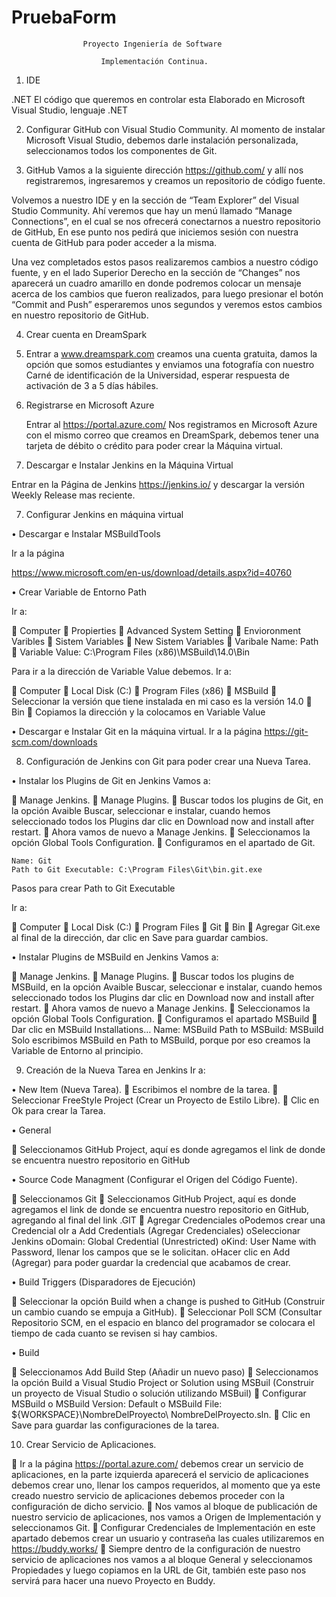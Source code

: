 # PruebaForm
					Proyecto Ingeniería de Software

					    Implementación Continua.

1. IDE  

.NET
	El código que queremos en controlar esta Elaborado en Microsoft Visual Studio, lenguaje .NET
	
2. Configurar GitHub con Visual Studio Community.
	Al momento de instalar Microsoft Visual Studio, debemos darle instalación personalizada, seleccionamos todos los componentes de Git.

3. GitHub
Vamos a la siguiente dirección https://github.com/ y allí nos registraremos, ingresaremos y creamos un repositorio de código fuente. 

Volvemos a nuestro IDE y en la sección de  “Team Explorer” del Visual Studio Community. Ahí veremos que hay un menú llamado “Manage Connections”, en el cual se nos ofrecerá conectarnos a nuestro repositorio de GitHub, En ese punto nos pedirá que iniciemos sesión con nuestra cuenta de GitHub para poder acceder a la misma.

Una vez completados estos pasos realizaremos cambios a nuestro código fuente, y en el lado Superior Derecho en la sección de “Changes” nos aparecerá un cuadro amarillo en donde podremos colocar un mensaje acerca de los cambios que fueron realizados, para luego presionar el botón “Commit and Push” esperaremos unos segundos y veremos estos cambios en nuestro repositorio de GitHub. 

4. Crear cuenta en DreamSpark
5. 
	Entrar a www.dreamspark.com creamos una cuenta gratuita, damos la opción que somos estudiantes y enviamos una fotografía con nuestro Carné de identificación de la Universidad, esperar respuesta de activación de 3 a 5 días hábiles.

5. Registrarse en Microsoft Azure

	Entrar al https://portal.azure.com/ Nos registramos en Microsoft Azure con el mismo correo que creamos en DreamSpark, debemos tener una tarjeta de débito o crédito para poder crear la Máquina virtual.

6. Descargar e Instalar Jenkins en la Máquina Virtual

Entrar en la Página de Jenkins https://jenkins.io/ y descargar la versión Weekly Release mas reciente.

7. Configurar Jenkins en máquina virtual

•	Descargar e Instalar MSBuildTools

Ir a la página 

https://www.microsoft.com/en-us/download/details.aspx?id=40760

•	Crear Variable de Entorno Path

Ir a:

	Computer
	Propierties
	Advanced System Setting
	Envioronment Varibles
	Sistem Variables
	New Sistem Variables
	Varibale Name: Path
	Variable Value: C:\Program Files (x86)\MSBuild\14.0\Bin

Para ir a la dirección de Variable Value debemos.
Ir a:

	Computer
	Local Disk (C:)
	Program Files (x86)
	MSBuild
	Seleccionar la versión que tiene instalada en mi caso es la versión 14.0
	Bin
	Copiamos la dirección y la colocamos en Variable Value

•	Descargar e Instalar Git en la máquina virtual.
        Ir a la página https://git-scm.com/downloads
        
8. Configuración de Jenkins con Git para poder crear una Nueva Tarea.

•	Instalar los Plugins de Git en Jenkins
Vamos a:

	Manage Jenkins.
	Manage Plugins.
	Buscar todos los plugins de Git, en la opción Avaible Buscar, seleccionar e instalar, cuando hemos seleccionado todos los                  Plugins dar clic en Download now and install after restart.
	Ahora vamos de nuevo a Manage Jenkins. 
	Seleccionamos la opción Global Tools Configuration.
	Configuramos en el apartado de Git.

	Name: Git
	Path to Git Executable: C:\Program Files\Git\bin.git.exe

Pasos para crear Path to Git Executable

Ir a:

	Computer
	Local Disk (C:)
	Program Files
	Git
	Bin
	Agregar Git.exe al final de la dirección, dar clic en Save para guardar cambios.

•	Instalar Plugins de MSBuild en Jenkins
Vamos a:

	Manage Jenkins.
	Manage Plugins.
	Buscar todos los plugins de MSBuild, en la opción Avaible Buscar, seleccionar e instalar, cuando hemos seleccionado            todos los Plugins dar clic en Download now and install after restart.
	Ahora vamos de nuevo a Manage Jenkins. 
	Seleccionamos la opción Global Tools Configuration.
	Configuramos el apartado MSBuild
	Dar clic en MSBuild Installations…
         Name: MSBuild
        Path to MSBuild: MSBuild
        Solo escribimos MSBuild en Path to MSBuild, porque por eso creamos la Variable de Entorno al principio.

9. Creación de la Nueva Tarea en Jenkins
Ir a:

•	New Item (Nueva Tarea).
	Escribimos el nombre de la tarea.
	Seleccionar FreeStyle Project (Crear un Proyecto de Estilo Libre).
	Clic en Ok para crear la Tarea.


•	General

	Seleccionamos GitHub Project, aquí es donde agregamos el link de donde se encuentra nuestro repositorio en GitHub

•	Source Code Managment (Configurar el Origen del Código Fuente).

	Seleccionamos Git
	Seleccionamos GitHub Project, aquí es donde agregamos el link de donde se encuentra nuestro repositorio en GitHub,                         agregando al final del link .GIT
	Agregar Credenciales
         oPodemos crear una Credencial
         oIr a Add Credentials (Agregar Credenciales)
         oSeleccionar Jenkins
         oDomain: Global Credential (Unrestricted)
         oKind: User Name with Password, llenar los campos que se le solicitan.
         oHacer clic en Add (Agregar) para poder guardar la credencial que acabamos de crear.

•	Build Triggers (Disparadores de Ejecución)

	Seleccionar la opción Build when a change is pushed to GitHub (Construir un cambio cuando se empuja a GitHub).
	Seleccionar Poll SCM (Consultar Repositorio SCM, en el espacio en blanco del programador se colocara el tiempo de cada cuanto se           revisen si hay cambios.

•	Build 

	Seleccionamos Add Build Step (Añadir un nuevo paso)
	Seleccionamos la opción Build a Visual Studio Project or Solution using MSBuil (Construir un proyecto de Visual Studio o solución utilizando MSBuil)
	Configurar MSBuild
o	MSBuild Version: Default
o	MSBuild File: ${WORKSPACE}\NombreDelProyecto\ NombreDelProyecto.sln.
	Clic en Save para guardar las configuraciones de la tarea.
			
10. Crear Servicio de Aplicaciones.

	Ir a la página https://portal.azure.com/  debemos crear un servicio de aplicaciones, en la parte izquierda aparecerá el servicio de aplicaciones debemos crear uno, llenar los campos requeridos, al momento que ya este creado nuestro servicio de aplicaciones debemos proceder con la configuración de dicho servicio.
	Nos vamos al bloque de publicación de nuestro servicio de aplicaciones, nos vamos a Origen de Implementación y seleccionamos Git.
	Configurar Credenciales de Implementación en este apartado debemos crear un usuario y contraseña las cuales utilizaremos en https://buddy.works/
	Siempre dentro de la configuración de nuestro servicio de aplicaciones nos vamos a al bloque General y seleccionamos Propiedades y luego copiamos en la URL de Git, también este paso nos servirá para hacer una nuevo Proyecto  en Buddy.
